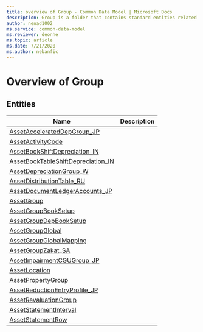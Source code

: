 ```yaml
---
title: overview of Group - Common Data Model | Microsoft Docs
description: Group is a folder that contains standard entities related to the Common Data Model.
author: nenad1002
ms.service: common-data-model
ms.reviewer: deonhe
ms.topic: article
ms.date: 7/21/2020
ms.author: nebanfic
---
```


# Overview of Group


## Entities

|Name|Description|
|---|---|
|[AssetAcceleratedDepGroup_JP](AssetAcceleratedDepGroup_JP.md)||
|[AssetActivityCode](AssetActivityCode.md)||
|[AssetBookShiftDepreciation_IN](AssetBookShiftDepreciation_IN.md)||
|[AssetBookTableShiftDepreciation_IN](AssetBookTableShiftDepreciation_IN.md)||
|[AssetDepreciationGroup_W](AssetDepreciationGroup_W.md)||
|[AssetDistributionTable_RU](AssetDistributionTable_RU.md)||
|[AssetDocumentLedgerAccounts_JP](AssetDocumentLedgerAccounts_JP.md)||
|[AssetGroup](AssetGroup.md)||
|[AssetGroupBookSetup](AssetGroupBookSetup.md)||
|[AssetGroupDepBookSetup](AssetGroupDepBookSetup.md)||
|[AssetGroupGlobal](AssetGroupGlobal.md)||
|[AssetGroupGlobalMapping](AssetGroupGlobalMapping.md)||
|[AssetGroupZakat_SA](AssetGroupZakat_SA.md)||
|[AssetImpairmentCGUGroup_JP](AssetImpairmentCGUGroup_JP.md)||
|[AssetLocation](AssetLocation.md)||
|[AssetPropertyGroup](AssetPropertyGroup.md)||
|[AssetReductionEntryProfile_JP](AssetReductionEntryProfile_JP.md)||
|[AssetRevaluationGroup](AssetRevaluationGroup.md)||
|[AssetStatementInterval](AssetStatementInterval.md)||
|[AssetStatementRow](AssetStatementRow.md)||
